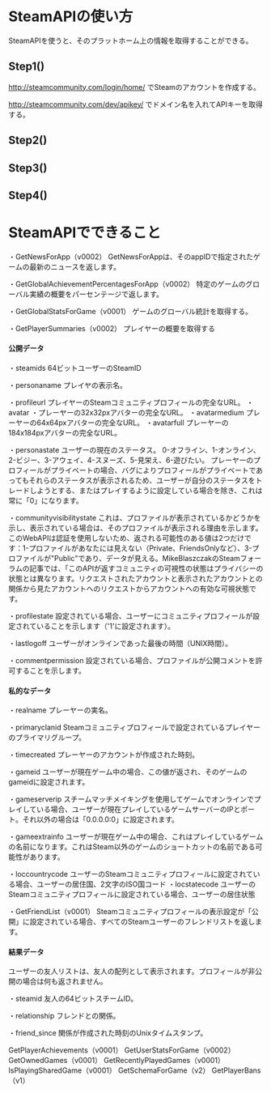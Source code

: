 # SteamAPIの使い方

SteamAPIを使うと、そのプラットホーム上の情報を取得することができる。

## Step1()

http://steamcommunity.com/login/home/ でSteamのアカウントを作成する。

http://steamcommunity.com/dev/apikey/ でドメイン名を入れてAPIキーを取得する。

## Step2()

## Step3()

## Step4()

# SteamAPIでできること

・GetNewsForApp（v0002）
GetNewsForAppは、そのappIDで指定されたゲームの最新のニュースを返します。

・GetGlobalAchievementPercentagesForApp（v0002）
特定のゲームのグローバル実績の概要をパーセンテージで返します。

・GetGlobalStatsForGame（v0001）
ゲームのグローバル統計を取得する。

・GetPlayerSummaries（v0002）
プレイヤーの概要を取得する

#### 公開データ
・steamids
64ビットユーザーのSteamID

・personaname
プレイヤの表示名。

・profileurl
プレイヤーのSteamコミュニティプロフィールの完全なURL。
・avatar
・プレーヤーの32x32pxアバターの完全なURL。
・avatarmedium
プレーヤーの64x64pxアバターの完全なURL。
・avatarfull
プレーヤーの184x184pxアバターの完全なURL。

・personastate
ユーザーの現在のステータス。
0-オフライン、1-オンライン、2-ビジー、3-アウェイ、4-スヌーズ、5-見栄え、6-遊びたい。
プレーヤーのプロフィールがプライベートの場合、バグによりプロフィールがプライベートであってもそれらのステータスが表示されるため、ユーザーが自分のステータスをトレードしようとする、またはプレイするように設定している場合を除き、これは常に「0」になります。

・communityvisibilitystate
これは、プロファイルが表示されているかどうかを示し、表示されている場合は、そのプロファイルが表示される理由を示します。このWebAPIは認証を使用しないため、返される可能性のある値は2つだけです：1-プロファイルがあなたには見えない（Private、FriendsOnlyなど）、3-プロファイルが"Public"であり、データが見える。MikeBlaszczakのSteamフォーラムの記事では、「このAPIが返すコミュニティの可視性の状態はプライバシーの状態とは異なります。リクエストされたアカウントと表示されたアカウントとの関係から見たアカウントへのリクエストからアカウントへの有効な可視状態です。

・profilestate
設定されている場合、ユーザーにコミュニティプロフィールが設定されていることを示します（'1'に設定されます）。

・lastlogoff
ユーザーがオンラインであった最後の時間（UNIX時間）。

・commentpermission
設定されている場合、プロファイルが公開コメントを許可することを示します。

#### 私的なデータ
・realname
プレーヤーの実名。

・primaryclanid
Steamコミュニティプロフィールで設定されているプレイヤーのプライマリグループ。

・timecreated
プレーヤーのアカウントが作成された時刻。

・gameid
ユーザーが現在ゲーム中の場合、この値が返され、そのゲームのgameidに設定されます。

・gameserverip
スチームマッチメイキングを使用してゲームでオンラインでプレイしている場合、ユーザーが現在プレイしているゲームサーバーのIPとポート。それ以外の場合は「0.0.0.0:0」に設定されます。

・gameextrainfo
ユーザーが現在ゲーム中の場合、これはプレイしているゲームの名前になります。これはSteam以外のゲームのショートカットの名前である可能性があります。

・loccountrycode
ユーザーのSteamコミュニティプロフィールに設定されている場合、ユーザーの居住国、2文字のISO国コード
・locstatecode
ユーザーのSteamコミュニティプロフィールに設定されている場合、ユーザーの居住状態

・GetFriendList（v0001）
Steamコミュニティプロフィールの表示設定が「公開」に設定されている場合、すべてのSteamユーザーのフレンドリストを返します。

#### 結果データ
ユーザーの友人リストは、友人の配列として表示されます。プロフィールが非公開の場合は何も返されません。

・steamid
友人の64ビットスチームID。

・relationship
フレンドとの関係。

・friend_since
関係が作成された時刻のUnixタイムスタンプ。

GetPlayerAchievements（v0001）
GetUserStatsForGame（v0002）
GetOwnedGames（v0001）
GetRecentlyPlayedGames（v0001）
IsPlayingSharedGame（v0001）
GetSchemaForGame（v2）
GetPlayerBans（v1）
